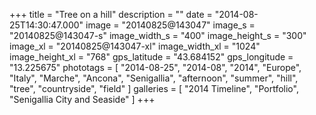 +++
title = "Tree on a hill"
description = ""
date = "2014-08-25T14:30:47.000"
image = "20140825@143047"
image_s = "20140825@143047-s"
image_width_s = "400"
image_height_s = "300"
image_xl = "20140825@143047-xl"
image_width_xl = "1024"
image_height_xl = "768"
gps_latitude = "43.684152"
gps_longitude = "13.225675"
phototags = [ "2014-08-25", "2014-08", "2014", "Europe", "Italy", "Marche", "Ancona", "Senigallia", "afternoon", "summer", "hill", "tree", "countryside", "field" ]
galleries = [ "2014 Timeline", "Portfolio", "Senigallia City and Seaside" ]
+++
